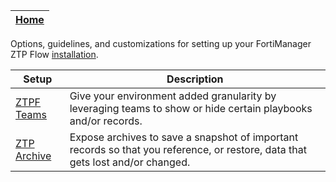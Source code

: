 | [Home](../../README.md) |
|-------------------------|

Options, guidelines, and customizations for setting up your FortiManager ZTP Flow [installation](../setup.md).

| Setup | Description |
| ----- | ----------- |
| [ZTPF Teams](./ztpf-teams/README.md) | Give your environment added granularity by leveraging teams to show or hide certain playbooks and/or records. |
| [ZTP Archive](./ztp-archive/README.md) | Expose archives to save a snapshot of important records so that you reference, or restore, data that gets lost and/or changed. |